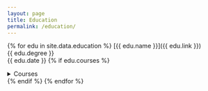 ```yaml
---
layout: page
title: Education
permalink: /education/
---
```


{% for edu in site.data.education %}
  [{{ edu.name }}]({{ edu.link }})<br>
  {{ edu.degree }}<br>
  {{ edu.date }}
  {% if edu.courses %}
  <br>
  <details>
  <summary>Courses</summary>
  {% for course in edu.courses %}
  * [CSE {{ course.num }}: {{ course.name }}](https://courses.cs.washington.edu/courses/cse{{ course.num }}/) ([{{ course.term }}](https://courses.cs.washington.edu/courses/cse{{ course.num }}/{{ course.term }}/))
  {% endfor %}
  </details>
  {% endif %}
{% endfor %}
